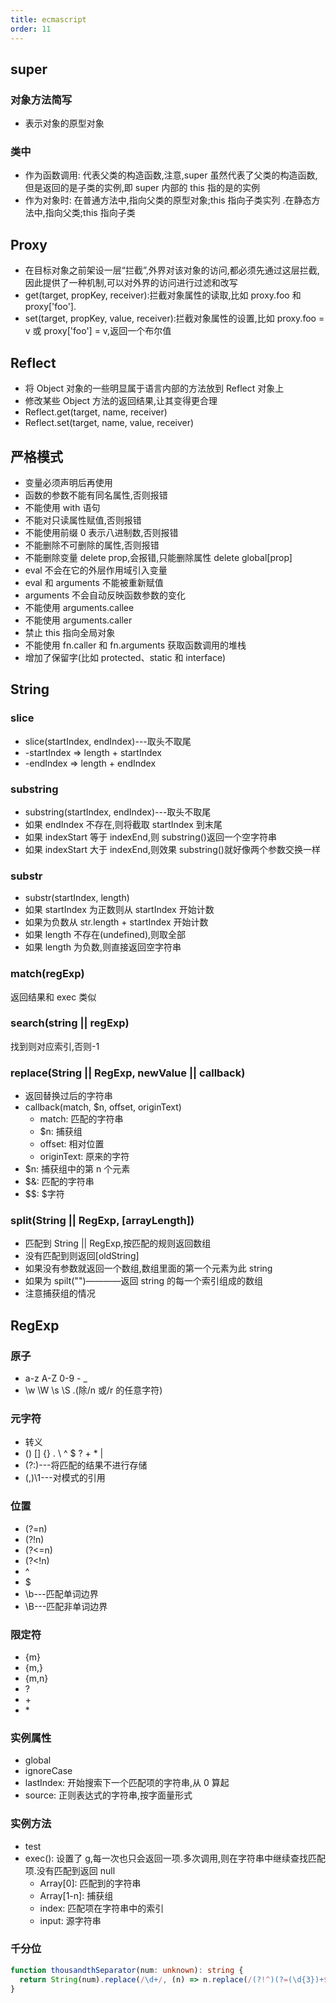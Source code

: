 ```yaml
---
title: ecmascript
order: 11
---
```


## super

### 对象方法简写

- 表示对象的原型对象

### 类中

- 作为函数调用: 代表父类的构造函数,注意,super 虽然代表了父类的构造函数,但是返回的是子类的实例,即 super 内部的 this 指的是的实例
- 作为对象时: 在普通方法中,指向父类的原型对象;this 指向子类实列 .在静态方法中,指向父类;this 指向子类

## Proxy

- 在目标对象之前架设一层“拦截”,外界对该对象的访问,都必须先通过这层拦截,因此提供了一种机制,可以对外界的访问进行过滤和改写
- get(target, propKey, receiver):拦截对象属性的读取,比如 proxy.foo 和 proxy['foo'].
- set(target, propKey, value, receiver):拦截对象属性的设置,比如 proxy.foo = v 或 proxy['foo'] = v,返回一个布尔值

## Reflect

- 将 Object 对象的一些明显属于语言内部的方法放到 Reflect 对象上
- 修改某些 Object 方法的返回结果,让其变得更合理
- Reflect.get(target, name, receiver)
- Reflect.set(target, name, value, receiver)

## 严格模式

- 变量必须声明后再使用
- 函数的参数不能有同名属性,否则报错
- 不能使用 with 语句
- 不能对只读属性赋值,否则报错
- 不能使用前缀 0 表示八进制数,否则报错
- 不能删除不可删除的属性,否则报错
- 不能删除变量 delete prop,会报错,只能删除属性 delete global[prop]
- eval 不会在它的外层作用域引入变量
- eval 和 arguments 不能被重新赋值
- arguments 不会自动反映函数参数的变化
- 不能使用 arguments.callee
- 不能使用 arguments.caller
- 禁止 this 指向全局对象
- 不能使用 fn.caller 和 fn.arguments 获取函数调用的堆栈
- 增加了保留字(比如 protected、static 和 interface)

## String

### slice

- slice(startIndex, endIndex)---取头不取尾
- -startIndex => length + startIndex
- -endIndex => length + endIndex

### substring

- substring(startIndex, endIndex)---取头不取尾
- 如果 endIndex 不存在,则将截取 startIndex 到末尾
- 如果 indexStart 等于 indexEnd,则 substring()返回一个空字符串
- 如果 indexStart 大于 indexEnd,则效果 substring()就好像两个参数交换一样

### substr

- substr(startIndex, length)
- 如果 startIndex 为正数则从 startIndex 开始计数
- 如果为负数从 str.length + startIndex 开始计数
- 如果 length 不存在(undefined),则取全部
- 如果 length 为负数,则直接返回空字符串

### match(regExp)

返回结果和 exec 类似

### search(string || regExp)

找到则对应索引,否则-1

### replace(String || RegExp, newValue || callback)

- 返回替换过后的字符串
- callback(match, $n, offset, originText)
  - match: 匹配的字符串
  - $n: 捕获组
  - offset: 相对位置
  - originText: 原来的字符
- $n: 捕获组中的第 n 个元素
- $&: 匹配的字符串
- $$: $字符

### split(String || RegExp, [arrayLength])

- 匹配到 String || RegExp,按匹配的规则返回数组
- 没有匹配到则返回[oldString]
- 如果没有参数就返回一个数组,数组里面的第一个元素为此 string
- 如果为 spilt("")————返回 string 的每一个索引组成的数组
- 注意捕获组的情况

## RegExp

### 原子

- a-z A-Z 0-9 - \_
- \w \W \s \S \.(除/n 或/r 的任意字符)

### 元字符

- 转义
- () [] {} . \ ^ $ ? + \* |
- (?:)---将匹配的结果不进行存储
- (,)\1---对模式的引用

### 位置

- (?=n)
- (?!n)
- (?<=n)
- (?<!n)
- ^
- $
- \b---匹配单词边界
- \B---匹配非单词边界

### 限定符

- {m}
- {m,}
- {m,n}
- ?
- \+
- \*

### 实例属性

- global
- ignoreCase
- lastIndex: 开始搜索下一个匹配项的字符串,从 0 算起
- source: 正则表达式的字符串,按字面量形式

### 实例方法

- test
- exec(): 设置了 g,每一次也只会返回一项.多次调用,则在字符串中继续查找匹配项.没有匹配到返回 null
  - Array[0]: 匹配到的字符串
  - Array[1-n]: 捕获组
  - index: 匹配项在字符串中的索引
  - input: 源字符串

### 千分位

```ts
function thousandthSeparator(num: unknown): string {
  return String(num).replace(/\d+/, (n) => n.replace(/(?!^)(?=(\d{3})+$)/g, ','));
}
```
